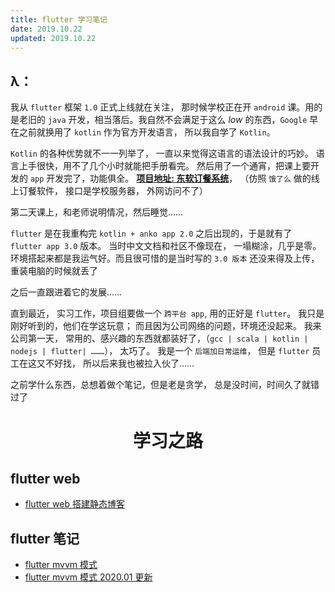 ```yaml
---
title: flutter 学习笔记
date: 2019.10.22
updated: 2019.10.22
---
```


## λ：

我从 `flutter` 框架 `1.0` 正式上线就在关注， 那时候学校正在开 `android` 课。用的是老旧的 `java` 开发，相当落后。我自然不会满足于这么 *low* 的东西，`Google` 早在之前就换用了 `kotlin` 作为官方开发语言， 所以我自学了 `Kotlin`。

`Kotlin` 的各种优势就不一一列举了， 一直以来觉得这语言的语法设计的巧妙。 语言上手很快，用不了几个小时就能把手册看完。 然后用了一个通宵，把课上要开发的 `app` 开发完了，功能俱全。 [**项目地址: 东软订餐系统**](https://lzyprime.top/DNUIFoodApp/)， （仿照 `饿了么` 做的线上订餐软件， 接口是学校服务器， 外网访问不了）

第二天课上，和老师说明情况，然后睡觉……

`flutter` 是在我重构完 `kotlin + anko app 2.0` 之后出现的，于是就有了 `flutter app 3.0` 版本。 当时中文文档和社区不像现在， 一塌糊涂，几乎是零。环境搭起来都是我运气好。而且很可惜的是当时写的 `3.0 版本` 还没来得及上传，重装电脑的时候就丢了

之后一直跟进着它的发展……

直到最近， 实习工作，项目组要做一个 `跨平台 app`, 用的正好是 `flutter`。 我只是刚好听到的，他们在学这玩意； 而且因为公司网络的问题，环境还没起来。 我来公司第一天， 常用的、感兴趣的东西就都装好了，（`gcc | scala | kotlin | nodejs | flutter| ………`）， 太巧了。 我是一个 `后端加日常运维`， 但是 `flutter` 员工在这又不好找， 所以后来我也被拉入伙了……

之前学什么东西，总想着做个笔记，但是老是贪学， 总是没时间，时间久了就错过了

# <center> 学习之路 </center>

## flutter web
- [flutter web 搭建静态博客](flutter_web/flutter_web搭建静态博客.md)

## flutter 笔记
- [flutter mvvm 模式](flutter_mvvm_模式.md)
- [flutter mvvm 模式 2020.01 更新](flutter_mvvm_模式2.md)